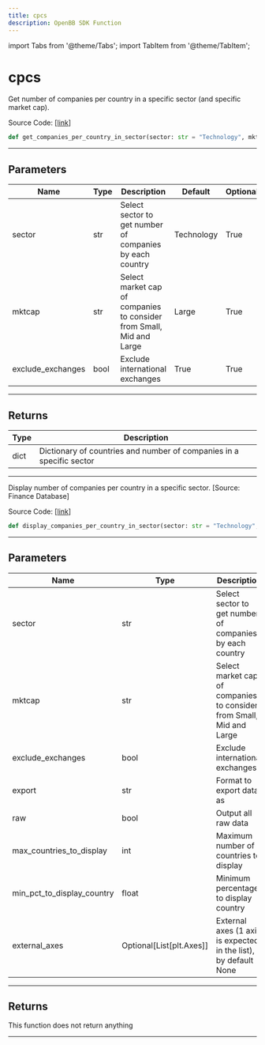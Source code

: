 ```yaml
---
title: cpcs
description: OpenBB SDK Function
---
```


import Tabs from '@theme/Tabs';
import TabItem from '@theme/TabItem';

# cpcs

<Tabs>
<TabItem value="model" label="Model" default>

Get number of companies per country in a specific sector (and specific market cap).

Source Code: [[link](https://github.com/OpenBB-finance/OpenBBTerminal/tree/main/openbb_terminal/stocks/sector_industry_analysis/financedatabase_model.py#L360)]

```python
def get_companies_per_country_in_sector(sector: str = "Technology", mktcap: str = "Large", exclude_exchanges: bool = True) -> dict
```
---
## Parameters

| Name | Type | Description | Default | Optional |
| ---- | ---- | ----------- | ------- | -------- |
| sector | str | Select sector to get number of companies by each country | Technology | True |
| mktcap | str | Select market cap of companies to consider from Small, Mid and Large | Large | True |
| exclude_exchanges | bool | Exclude international exchanges | True | True |

---
## Returns

| Type | Description |
| ---- | ----------- |
| dict | Dictionary of countries and number of companies in a specific sector |

---


</TabItem>
<TabItem value="view" label="View">

Display number of companies per country in a specific sector. [Source: Finance Database]

Source Code: [[link](https://github.com/OpenBB-finance/OpenBBTerminal/tree/main/openbb_terminal/stocks/sector_industry_analysis/financedatabase_view.py#L675)]

```python
def display_companies_per_country_in_sector(sector: str = "Technology", mktcap: str = "Large", exclude_exchanges: bool = True, export: str = "", raw: bool = False, max_countries_to_display: int = 15, min_pct_to_display_country: float = 0.015, external_axes: Optional[List[matplotlib.axes._axes.Axes]] = None) -> None
```
---
## Parameters

| Name | Type | Description | Default | Optional |
| ---- | ---- | ----------- | ------- | -------- |
| sector | str | Select sector to get number of companies by each country | Technology | True |
| mktcap | str | Select market cap of companies to consider from Small, Mid and Large | Large | True |
| exclude_exchanges | bool | Exclude international exchanges | True | True |
| export | str | Format to export data as |  | True |
| raw | bool | Output all raw data | False | True |
| max_countries_to_display | int | Maximum number of countries to display | 15 | True |
| min_pct_to_display_country | float | Minimum percentage to display country | 0.015 | True |
| external_axes | Optional[List[plt.Axes]] | External axes (1 axis is expected in the list), by default None | None | True |

---
## Returns

This function does not return anything

---


</TabItem>
</Tabs>